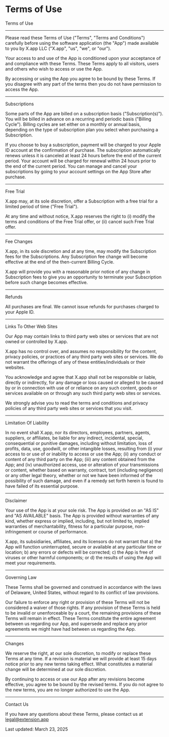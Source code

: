 # Terms of Use

Terms of Use

---

Please read these Terms of Use ("Terms", "Terms and Conditions") carefully before using the software application (the "App") made available to you by X.app LLC ("X.app", "us", "we", or "our").

Your access to and use of the App is conditioned upon your acceptance of and compliance with these Terms. These Terms apply to all visitors, users and others who wish to access or use the App.

By accessing or using the App you agree to be bound by these Terms. If you disagree with any part of the terms then you do not have permission to access the App.


---

Subscriptions

Some parts of the App are billed on a subscription basis ("Subscription(s)"). You will be billed in advance on a recurring and periodic basis ("Billing Cycle"). Billing cycles are set either on a monthly or annual basis, depending on the type of subscription plan you select when purchasing a Subscription.

If you choose to buy a subscription, payment will be charged to your Apple ID account at the confirmation of purchase. The subscription automatically renews unless it is canceled at least 24 hours before the end of the current period. Your account will be charged for renewal within 24 hours prior to the end of the current period. You can manage and cancel your subscriptions by going to your account settings on the App Store after purchase.

---

Free Trial

X.app may, at its sole discretion, offer a Subscription with a free trial for a limited period of time ("Free Trial").

At any time and without notice, X.app reserves the right to (i) modify the terms and conditions of the Free Trial offer, or (ii) cancel such Free Trial offer.

---

Fee Changes

X.app, in its sole discretion and at any time, may modify the Subscription fees for the Subscriptions. Any Subscription fee change will become effective at the end of the then-current Billing Cycle.

X.app will provide you with a reasonable prior notice of any change in Subscription fees to give you an opportunity to terminate your Subscription before such change becomes effective.

---

Refunds

All purchases are final. We cannot issue refunds for purchases charged to your Apple ID.

---

Links To Other Web Sites

Our App may contain links to third party web sites or services that are not owned or controlled by X.app.

X.app has no control over, and assumes no responsibility for the content, privacy policies, or practices of any third party web sites or services. We do not warrant the offerings of any of these entities/individuals or their websites.

You acknowledge and agree that X.app shall not be responsible or liable, directly or indirectly, for any damage or loss caused or alleged to be caused by or in connection with use of or reliance on any such content, goods or services available on or through any such third party web sites or services.

We strongly advise you to read the terms and conditions and privacy policies of any third party web sites or services that you visit.

---

Limitation Of Liability

In no event shall X.app, nor its directors, employees, partners, agents, suppliers, or affiliates, be liable for any indirect, incidental, special, consequential or punitive damages, including without limitation, loss of profits, data, use, goodwill, or other intangible losses, resulting from (i) your access to or use of or inability to access or use the App; (ii) any conduct or content of any third party on the App; (iii) any content obtained from the App; and (iv) unauthorized access, use or alteration of your transmissions or content, whether based on warranty, contract, tort (including negligence) or any other legal theory, whether or not we have been informed of the possibility of such damage, and even if a remedy set forth herein is found to have failed of its essential purpose.

---

Disclaimer

Your use of the App is at your sole risk. The App is provided on an "AS IS" and "AS AVAILABLE" basis. The App is provided without warranties of any kind, whether express or implied, including, but not limited to, implied warranties of merchantability, fitness for a particular purpose, non-infringement or course of performance.

X.app, its subsidiaries, affiliates, and its licensors do not warrant that a) the App will function uninterrupted, secure or available at any particular time or location; b) any errors or defects will be corrected; c) the App is free of viruses or other harmful components; or d) the results of using the App will meet your requirements.

---

Governing Law

These Terms shall be governed and construed in accordance with the laws of Delaware, United States, without regard to its conflict of law provisions.

Our failure to enforce any right or provision of these Terms will not be considered a waiver of those rights. If any provision of these Terms is held to be invalid or unenforceable by a court, the remaining provisions of these Terms will remain in effect. These Terms constitute the entire agreement between us regarding our App, and supersede and replace any prior agreements we might have had between us regarding the App.

---

Changes

We reserve the right, at our sole discretion, to modify or replace these Terms at any time. If a revision is material we will provide at least 15 days notice prior to any new terms taking effect. What constitutes a material change will be determined at our sole discretion.

By continuing to access or use our App after any revisions become effective, you agree to be bound by the revised terms. If you do not agree to the new terms, you are no longer authorized to use the App.

---

Contact Us

If you have any questions about these Terms, please contact us at legal@extension.app

Last updated: March 23, 2025
